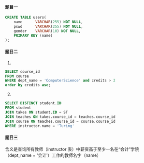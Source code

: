 

#### 题目一
```sql
CREATE TABLE users(
    name      VARCHAR(255) NOT NULL,
    pswd      VARCHAR(255) NOT NULL,
    gender    VARCHAR(10) NOT NULL,
    PRIMARY KEY (name)
);
```
#### 题目二

1. 
```sql
SELECT course_id 
FROM course 
WHERE dept_name = 'ComputerScience' and credits > 2
order by credits asc;
```
2. 

```sql
SELECT DISTINCT student.ID
FROM student
JOIN takes ON student.ID = ST
JOIN teaches ON takes.course_id = teaches.course_id
JOIN course ON teaches.course_id = course.course_id
WHERE instructor.name = 'Turing'

```
#### 题目三
含义是查询所有教师（instructor 表）中薪资高于至少一名在“会计”学院（dept_name = '会计'）工作的教师名字（name）

